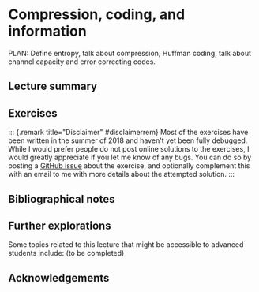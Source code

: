 #  Compression, coding, and information


PLAN: Define entropy, talk about compression, Huffman coding, talk about channel capacity and error correcting codes.


## Lecture summary


## Exercises

::: {.remark title="Disclaimer" #disclaimerrem}
Most of the exercises have been written in the summer of 2018 and haven't yet been fully debugged. While I would prefer people do not post online solutions to the exercises, I would greatly appreciate if you let me know of any bugs. You can do so by posting a [GitHub issue](https://github.com/boazbk/tcs/issues) about the exercise, and optionally complement this with an email to me with more details about the attempted solution.
:::




## Bibliographical notes


## Further explorations

Some topics related to this lecture that might be accessible to advanced students include: (to be completed)



## Acknowledgements
